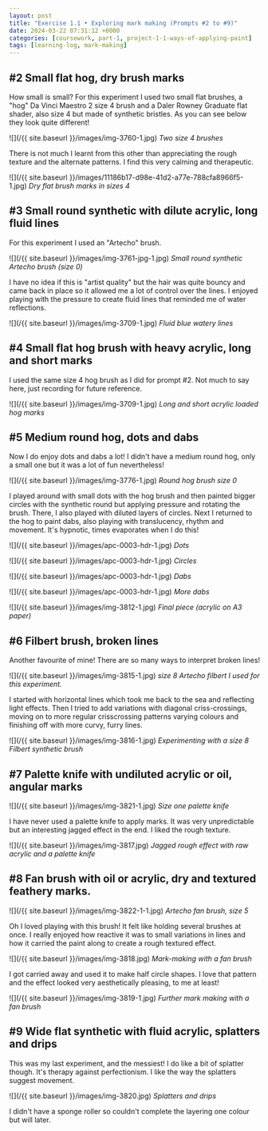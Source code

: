 ```yaml
---
layout: post
title: "Exercise 1.1 • Exploring mark making (Prompts #2 to #9)"
date: 2024-03-22 07:31:12 +0000
categories: [coursework, part-1, project-1-1-ways-of-applying-paint]
tags: [learning-log, mark-making]
---
```


## #2 Small flat hog, dry brush marks


How small is small? For this experiment I used two small flat brushes, a "hog" Da Vinci Maestro 2 size 4 brush and a Daler Rowney Graduate flat shader, also size 4 but made of synthetic bristles. As you can see below they look quite different!


![](/{{ site.baseurl }}/images/img-3760-1.jpg)
_Two size 4 brushes_


There is not much I learnt from this other than appreciating the rough texture and the alternate patterns. I find this very calming and therapeutic.


![](/{{ site.baseurl }}/images/11186b17-d98e-41d2-a77e-788cfa8966f5-1.jpg)
_Dry flat brush marks in sizes 4_

## #3 Small round synthetic with dilute acrylic, long fluid lines


For this experiment I used an "Artecho" brush.


![](/{{ site.baseurl }}/images/img-3761-jpg-1.jpg)
_Small round synthetic Artecho brush (size 0)_


I have no idea if this is "artist quality" but the hair was quite bouncy and came back in place so it allowed me a lot of control over the lines. I enjoyed playing with the pressure to create fluid lines that reminded me of water reflections.


![](/{{ site.baseurl }}/images/img-3709-1.jpg)
_Fluid blue watery lines_

## #4 Small flat hog brush with heavy acrylic, long and short marks


I used the same size 4 hog brush as I did for prompt #2. Not much to say here, just recording for future reference.


![](/{{ site.baseurl }}/images/img-3709-1.jpg)
_Long and short acrylic loaded hog marks_

## #5 Medium round hog, dots and dabs


Now I do enjoy dots and dabs a lot! I didn't have a medium round hog, only a small one but it was a lot of fun nevertheless!


![](/{{ site.baseurl }}/images/img-3776-1.jpg)
_Round hog brush size 0_


I played around with small dots with the hog brush and then painted bigger circles with the synthetic round but applying pressure and rotating the brush. There, I also played with diluted layers of circles. Next I returned to the hog to paint dabs, also playing with translucency, rhythm and movement. It's hypnotic, times evaporates when I do this!



![](/{{ site.baseurl }}/images/apc-0003-hdr-1.jpg)
_Dots_

![](/{{ site.baseurl }}/images/apc-0003-hdr-1.jpg)
_Circles_

![](/{{ site.baseurl }}/images/apc-0003-hdr-1.jpg)
_Dabs_

![](/{{ site.baseurl }}/images/apc-0003-hdr-1.jpg)
_More dabs_


![](/{{ site.baseurl }}/images/img-3812-1.jpg)
_Final piece (acrylic on A3 paper)_

## #6 Filbert brush, broken lines


Another favourite of mine! There are so many ways to interpret broken lines!


![](/{{ site.baseurl }}/images/img-3815-1.jpg)
_size 8 Artecho filbert I used for this experiment._


I started with horizontal lines which took me back to the sea and reflecting light effects. Then I tried to add variations with diagonal criss-crossings, moving on to more regular crisscrossing patterns varying colours and finishing off with more curvy, furry lines.


![](/{{ site.baseurl }}/images/img-3816-1.jpg)
_Experimenting with a size 8 Filbert synthetic brush_

## #7 Palette knife with undiluted acrylic or oil, angular marks

![](/{{ site.baseurl }}/images/img-3821-1.jpg)
_Size one palette knife_


I have never used a palette knife to apply marks. It was very unpredictable but an interesting jagged effect in the end. I liked the rough texture.


![](/{{ site.baseurl }}/images/img-3817.jpg)
_Jagged rough effect with raw acrylic and a palette knife_

## #8 Fan brush with oil or acrylic, dry and textured feathery marks.

![](/{{ site.baseurl }}/images/img-3822-1-1.jpg)
_Artecho fan brush, size 5_


Oh I loved playing with this brush! It felt like holding several brushes at once. I really enjoyed how reactive it was to small variations in lines and how it carried the paint along to create a rough textured effect.


![](/{{ site.baseurl }}/images/img-3818.jpg)
_Mark-making with a fan brush_


I got carried away and used it to make half circle shapes. I love that pattern and the effect looked very aesthetically pleasing, to me at least!


![](/{{ site.baseurl }}/images/img-3819-1.jpg)
_Further mark making with a fan brush_

## #9 Wide flat synthetic with fluid acrylic, splatters and drips


This was my last experiment, and the messiest! I do like a bit of splatter though. It's therapy against perfectionism. I like the way the splatters suggest movement.


![](/{{ site.baseurl }}/images/img-3820.jpg)
_Splatters and drips_


I didn't have a sponge roller so couldn't complete the layering one colour but will later.

